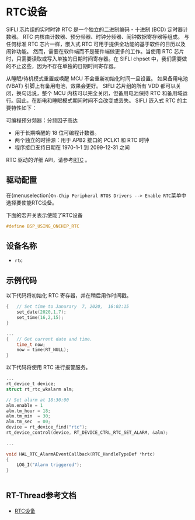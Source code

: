 # RTC设备


SIFLI 芯片组的实时时钟 RTC 是一个独立的二进制编码 - 十进制 (BCD) 定时器计数器。 
RTC 内核由计数器、预分频器、时钟分频器、闹钟数据寄存器等组成。
与任何标准 RTC 芯片一样，嵌入式 RTC 可用于提供全功能的基于软件的日历以及闹钟功能。
然而，需要在软件端而不是硬件端做更多的工作。当使用 RTC 芯片时，只需要读取或写入单独的日期时间寄存器。在 SIFLI chpset 中，我们需要做的不止这些，因为不存在单独的日期时间寄存器。

从睡眠/待机模式重置或唤醒 MCU 不会重新初始化时间一旦设置。
如果备用电池 (VBAT) 引脚上有备用电池，效果会更好。 SIFLI 芯片组的所有 VDD 都可以关闭，换句话说，整个 MCU 内核可以完全关闭，但备用电池保持 RTC 和备用域运行。因此，在断电和睡眠模式期间时间不会改变或丢失。 SIFLI 嵌入式 RTC 的主要特性如下：

可编程预分频器：分频因子高达
- 用于长期唤醒的 18 位可编程计数器。
- 两个独立的时钟源：用于 APB2 接口的 PCLK1 和 RTC 时钟
- 程序接口支持日期在 1970-1-1 到 2099-12-31 之间

RTC 驱动的详细 API，请参考[RTC](#hal-rtc) 。

## 驱动配置

在{menuselection}`On-Chip Peripheral RTOS Drivers --> Enable RTC`菜单中选择要使能RTC设备。

下面的宏开关表示使能了RTC设备
```c
#define BSP_USING_ONCHIP_RTC
```

## 设备名称
- `rtc`

## 示例代码

以下代码将初始化 RTC 寄存器，并在稍后用作时间戳。

```c
{ 	// Set time to Janurary  7, 2020,  16:02:15
    set_date(2020,1,7);
    set_time(16,2,15);
}

...
{	// Get current date and time.
    time_t now;
    now = time(RT_NULL);
}
```

以下代码将使用 RTC 进行报警服务。
```c
...
rt_device_t device;
struct rt_rtc_wkalarm alm;

// Set alarm at 18:30:00
alm.enable = 1
alm.tm_hour = 18;
alm.tm_min  = 30;
alm.tm_sec  = 00;
device = rt_device_find("rtc");
rt_device_control(device, RT_DEVICE_CTRL_RTC_SET_ALARM, &alm);

...
    
void HAL_RTC_AlarmAEventCallback(RTC_HandleTypeDef *hrtc)
{
    LOG_I("Alarm triggered");
}
    
```

[rtc]: https://www.rt-thread.org/document/site/#/rt-thread-version/rt-thread-standard/programming-manual/device/rtc/rtc

## RT-Thread参考文档

- [RTC设备][rtc]

